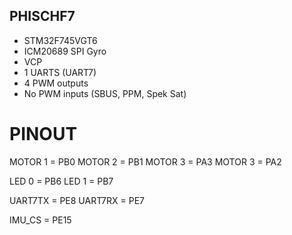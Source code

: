 ## PHISCHF7

* STM32F745VGT6
* ICM20689 SPI Gyro
* VCP
* 1 UARTS (UART7)
* 4 PWM outputs
* No PWM inputs (SBUS, PPM, Spek Sat)

# PINOUT

MOTOR 1 = PB0
MOTOR 2 = PB1
MOTOR 3 = PA3
MOTOR 3 = PA2

LED 0   = PB6
LED 1   = PB7

UART7TX = PE8
UART7RX = PE7

IMU_CS  = PE15
